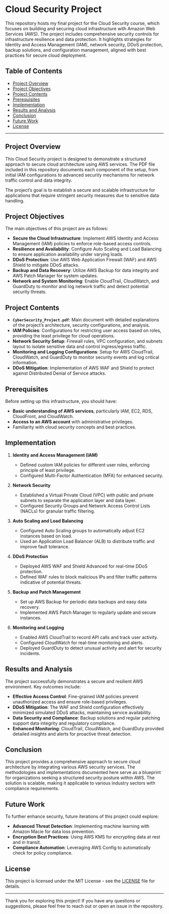 # Cloud Security Project

This repository hosts my final project for the Cloud Security course, which focuses on building and securing cloud infrastructure with Amazon Web Services (AWS). The project includes comprehensive security controls for infrastructure resilience and data protection. It highlights strategies for Identity and Access Management (IAM), network security, DDoS protection, backup solutions, and configuration management, aligned with best practices for secure cloud deployment.

## Table of Contents
- [Project Overview](#project-overview)
- [Project Objectives](#project-objectives)
- [Project Contents](#project-contents)
- [Prerequisites](#prerequisites)
- [Implementation](#implementation)
- [Results and Analysis](#results-and-analysis)
- [Conclusion](#conclusion)
- [Future Work](#future-work)
- [License](#license)

---

## Project Overview
This Cloud Security project is designed to demonstrate a structured approach to secure cloud architecture using AWS services. The PDF file included in this repository documents each component of the setup, from initial IAM configurations to advanced security mechanisms for network traffic control and data integrity. 

The project’s goal is to establish a secure and scalable infrastructure for applications that require stringent security measures due to sensitive data handling.

## Project Objectives
The main objectives of this project are as follows:
- **Secure the Cloud Infrastructure**: Implement AWS Identity and Access Management (IAM) policies to enforce role-based access controls.
- **Resilience and Availability**: Configure Auto Scaling and Load Balancing to ensure application availability under varying loads.
- **DDoS Protection**: Use AWS Web Application Firewall (WAF) and AWS Shield to mitigate DDoS attacks.
- **Backup and Data Recovery**: Utilize AWS Backup for data integrity and AWS Patch Manager for system updates.
- **Network and System Monitoring**: Enable CloudTrail, CloudWatch, and GuardDuty to monitor and log network traffic and detect potential security threats.

## Project Contents
- **`CyberSecurity_Project.pdf`**: Main document with detailed explanations of the project’s architecture, security configurations, and analysis.
- **IAM Policies**: Configurations for restricting user access based on roles, providing the least privilege for cloud operations.
- **Network Security Setup**: Firewall rules, VPC configuration, and subnets layout to isolate sensitive data and control ingress/egress traffic.
- **Monitoring and Logging Configurations**: Setup for AWS CloudTrail, CloudWatch, and GuardDuty to monitor security events and log critical information.
- **DDoS Mitigation**: Implementation of AWS WAF and Shield to protect against Distributed Denial of Service attacks.

## Prerequisites
Before setting up this infrastructure, you should have:
- **Basic understanding of AWS services**, particularly IAM, EC2, RDS, CloudFront, and CloudWatch.
- **Access to an AWS account** with administrative privileges.
- Familiarity with cloud security concepts and best practices.

## Implementation
1. **Identity and Access Management (IAM)**
   - Defined custom IAM policies for different user roles, enforcing principle of least privilege.
   - Configured Multi-Factor Authentication (MFA) for enhanced security.

2. **Network Security**
   - Established a Virtual Private Cloud (VPC) with public and private subnets to separate the application layer and data layer.
   - Configured Security Groups and Network Access Control Lists (NACLs) for granular traffic filtering.

3. **Auto Scaling and Load Balancing**
   - Configured Auto Scaling groups to automatically adjust EC2 instances based on load.
   - Used an Application Load Balancer (ALB) to distribute traffic and improve fault tolerance.

4. **DDoS Protection**
   - Deployed AWS WAF and Shield Advanced for real-time DDoS protection.
   - Defined WAF rules to block malicious IPs and filter traffic patterns indicative of potential threats.

5. **Backup and Patch Management**
   - Set up AWS Backup for periodic data backups and easy data recovery.
   - Implemented AWS Patch Manager to regularly update and secure instances.

6. **Monitoring and Logging**
   - Enabled AWS CloudTrail to record API calls and track user activity.
   - Configured CloudWatch for real-time monitoring and alerts.
   - Deployed GuardDuty to detect unusual activity and alert for security incidents.

## Results and Analysis
The project successfully demonstrates a secure and resilient AWS environment. Key outcomes include:
- **Effective Access Control**: Fine-grained IAM policies prevent unauthorized access and ensure role-based privileges.
- **DDoS Mitigation**: The WAF and Shield configuration effectively minimized simulated DDoS attacks, maintaining service availability.
- **Data Security and Compliance**: Backup solutions and regular patching support data integrity and regulatory compliance.
- **Enhanced Monitoring**: CloudTrail, CloudWatch, and GuardDuty provided detailed insights and alerts for proactive threat detection.

## Conclusion
This project provides a comprehensive approach to secure cloud architecture by integrating various AWS security services. The methodologies and implementations documented here serve as a blueprint for organizations seeking a structured security posture within AWS. The solution is scalable, making it applicable to various industry sectors with compliance requirements.

## Future Work
To further enhance security, future iterations of this project could explore:
- **Advanced Threat Detection**: Implementing machine learning with Amazon Macie for data loss prevention.
- **Encryption Best Practices**: Using AWS KMS for encrypting data at rest and in transit.
- **Compliance Automation**: Leveraging AWS Config to automatically check for policy compliance.

## License
This project is licensed under the MIT License - see the [LICENSE](LICENSE) file for details.

---

Thank you for exploring this project! If you have any questions or suggestions, please feel free to reach out or open an issue in the repository.
